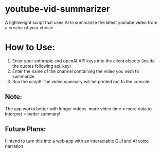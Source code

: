# youtube-vid-summarizer
A lightweight script that uses AI to summarize the latest youtube video from a creator of your choice

# How to Use:
1. Enter your anthropic and openAI API keys into the client objects (inside the quotes following api_key)
2. Enter the name of the channel containing the video you wish to summarize
3. Run the script! The video summary will be printed out to the console

## Note:
The app works better with longer videos. more video time = more data to interpret = better summary!

## Future Plans:

I intend to turn this into a web app with an interactable GUI and AI voice narration

